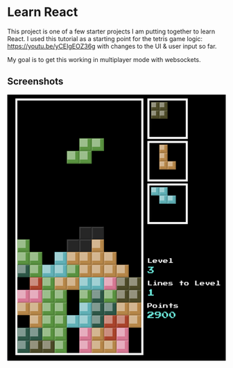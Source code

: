 # Learn React

This project is one of a few starter projects I am putting together to learn React. I used this tutorial as a starting point for the tetris game logic: https://youtu.be/yCEIgEOZ36g with changes to the UI & user input so far. 

My goal is to get this working in multiplayer mode with websockets. 

## Screenshots
![Tetris game in motion](/tetris-coplay-ss.png?raw=true "gameplay screenshot")
